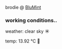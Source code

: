 brodie @ [BluMint](https://www.linkedin.com/company/blumint-io/)

<!--weather_start-->
### working conditions..

weather: clear sky ☀️

temp: 13.92 °C 👕

<!--weather_end-->
